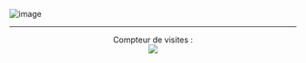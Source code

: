 ![image](https://c.tenor.com/kDkGTrLUIlMAAAAC/zoro-anime.gif)



---  

<p align="center"> 
  Compteur de visites :<br>
  <img src="https://profile-counter.glitch.me/AT-ERROR404/count.svg" />
</p>
